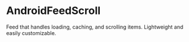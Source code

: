 # AndroidFeedScroll
Feed that handles loading, caching, and scrolling items. Lightweight and easily customizable.


